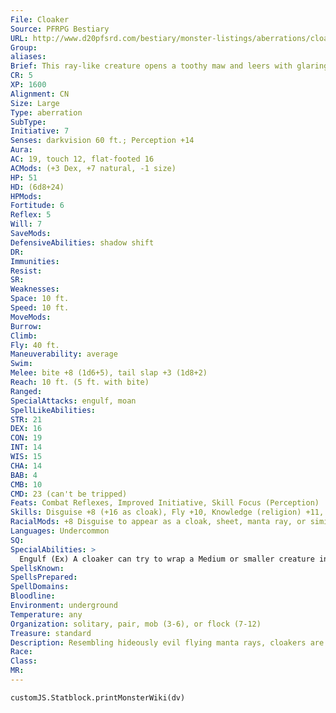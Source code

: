 ```yaml
---
File: Cloaker
Source: PFRPG Bestiary
URL: http://www.d20pfsrd.com/bestiary/monster-listings/aberrations/cloaker
Group: 
aliases: 
Brief: This ray-like creature opens a toothy maw and leers with glaring red eyes. Behind it whips a menacing tail of segmented bone.
CR: 5
XP: 1600
Alignment: CN
Size: Large
Type: aberration
SubType: 
Initiative: 7
Senses: darkvision 60 ft.; Perception +14
Aura: 
AC: 19, touch 12, flat-footed 16
ACMods: (+3 Dex, +7 natural, -1 size)
HP: 51
HD: (6d8+24)
HPMods: 
Fortitude: 6
Reflex: 5
Will: 7
SaveMods: 
DefensiveAbilities: shadow shift
DR: 
Immunities: 
Resist: 
SR: 
Weaknesses: 
Space: 10 ft.
Speed: 10 ft.
MoveMods: 
Burrow: 
Climb: 
Fly: 40 ft.
Maneuverability: average
Swim: 
Melee: bite +8 (1d6+5), tail slap +3 (1d8+2)
Reach: 10 ft. (5 ft. with bite)
Ranged: 
SpecialAttacks: engulf, moan
SpellLikeAbilities: 
STR: 21
DEX: 16
CON: 19
INT: 14
WIS: 15
CHA: 14
BAB: 4
CMB: 10
CMD: 23 (can't be tripped)
Feats: Combat Reflexes, Improved Initiative, Skill Focus (Perception)
Skills: Disguise +8 (+16 as cloak), Fly +10, Knowledge (religion) +11, Perception +14, Sense Motive +8, Stealth +8
RacialMods: +8 Disguise to appear as a cloak, sheet, manta ray, or similarly shaped object or creature
Languages: Undercommon
SQ: 
SpecialAbilities: >
  Engulf (Ex) A cloaker can try to wrap a Medium or smaller creature in its body as a standard action. The cloaker attempts a grapple that does not provoke an attack of opportunity. If it wins the grapple check, it establishes a hold and bites the engulfed victim with a +4 bonus on its attack roll. It can still use its whip-like tail to strike at other targets. Attacks that hit an engulfing cloaker deal half their damage to the monster and half to the trapped victim. Moan (Ex) A cloaker can emit an infrasonic moan as a standard action, with one of four effects. Fear: All creatures in a 30-foot spread must save (Will negates) or become panicked for 2 rounds. Nausea: All creatures in a 30-foot cone must save (Fortitude negates) or fall prone and be nauseated for 1d4+1 rounds. Stupor: A single creature within 30 feet is affected by hold monster for 5 rounds (Will negates). Unnerve: Anyone within a 60-foot spread automatically takes a -2 penalty on attack and damage rolls. Those in the area for more than 6 consecutive rounds must save (Will negates) or enter a trance, helpless until the moaning stops. Cloakers are immune to these sonic, mind-affecting attacks. A creature that successfully saves against the cloaker's fear, nausea, or unnerve moans cannot be affected by that same moan effect from that cloaker for 24 hours. All of the save DCs against a cloaker's moan are DC 15. Save DCs are Charisma-based. Shadow Shift (Su) When in dim illumination, a cloaker can manipulate shadows as a free action to create one of three effects: blur (lasts 1d4 rounds, self only), mirror image (CL 6th), or silent image (DC 15, CL 6th, save DC is Charisma-based).
SpellsKnown: 
SpellsPrepared: 
SpellDomains: 
Bloodline: 
Environment: underground
Temperature: any
Organization: solitary, pair, mob (3-6), or flock (7-12)
Treasure: standard
Description: Resembling hideously evil flying manta rays, cloakers are mysterious and paranoid creatures. A typical specimen has an 8-foot wingspan and weighs 100 pounds. A cloaker's motives are hidden and confusing, and they distrust even their own kind. Their strange shape allows them to disguise themselves as a variety of cloaks, tapestries, and other mundane objects, and stories linger of cloakers that ally with other creatures, hitching a ride on their backs and aiding in their ally's protection for their own inscrutable reasons. A rare few are priests of ancient gods, leading cults of cloakers and skum to undertake all manner of hideous rites and working toward singularly sinister goals.
Race: 
Class: 
MR: 
---
```

```dataviewjs
customJS.Statblock.printMonsterWiki(dv)
```

